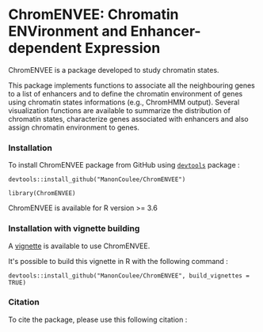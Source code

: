 # ChromENVEE: Chromatin ENVironment and Enhancer-dependent Expression

ChromENVEE is a package developed to study chromatin states.

This package implements functions to associate all the neighbouring genes to a list of enhancers and to define the chromatin environment of genes using chromatin states informations (e.g., ChromHMM output). Several visualization functions are available to summarize the distribution of chromatin states, characterize genes associated with enhancers and also assign chromatin environment to genes.

### Installation

To install ChromENVEE package from GitHub using [`devtools`](https://cran.r-project.org/web/packages/devtools/index.html) package :

```
devtools::install_github("ManonCoulee/ChromENVEE")
```
```
library(ChromENVEE)
```

ChromENVEE is available for R  version >= 3.6

### Installation with vignette building

A [vignette](https://github.com/ManonCoulee/ChromENVEE/blob/master/doc/ChromENVEE.pdf) is available to use ChromENVEE.


It's possible to build this vignette in R with the following command :

```
devtools::install_github("ManonCoulee/ChromENVEE", build_vignettes = TRUE)
```

### Citation

To cite the package, please use this following citation :
